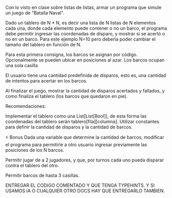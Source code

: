 Con lo visto en clase sobre listas de listas, armar un programa que simule un juego de "Batalla Naval".

Dado un tablero de N * N, es decir una lista de N listas de N elementos cada una, donde cada elemento puede contener o no un barco, el programa debe permitir ingresar las coordenadas de disparo, y mostrar si se acertó o no en un barco. Para este ejemplo N=10 pero deberia poder cambiar el tamaño del tablero en función de N.

Para esta primera consigna, los barcos se asignan por código. Opcionalmente se pueden ubicar en posiciones al azar. Los barcos ocupan una sola casilla

El usuario tiene una cantidad predefinida de disparos, esto es, una cantidad de intentos para acertar en los barcos.

Al finalizar el juego, mostrar la cantidad de disparos acertados y fallados, y como finaliza el tablero (los barcos que quedaron en pie).

Recomendaciones:

Implementar el tablero como una List[List[Bool]], de esta forma las coordenadas del tablero serán tablero[fila][columna].
Utilizar constantes para definir la cantidad de disparos y la cantidad de barcos.

⚡️ Bonus
Dada una variable que determine la cantidad de barcos, modificar el programa para permitirle a otro usuario ingresar previamente las posiciones de los N barcos.

Permitir jugar de a 2 jugadores, y que, por turnos cada uno pueda disparar contra el tablero del otro.

Permitir barcos de hasta 3 casillas.

ENTREGAR EL CODIGO COMENTADO Y QUE TENGA TYPEHINTS. Y SI USAMOS IA O CUALQUIER OTRO DOCS HAY QUE ENTREGARLO TAMBIEN.